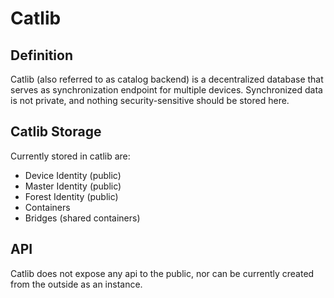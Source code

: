 # Catlib

## Definition

Catlib (also referred to as catalog backend) is a decentralized database that
serves as synchronization endpoint for multiple devices. Synchronized data is
not private, and nothing security-sensitive should be stored here.

## Catlib Storage

Currently stored in catlib are:

* Device Identity (public)
* Master Identity (public)
* Forest Identity (public)
* Containers
* Bridges (shared containers)

## API

Catlib does not expose any api to the public, nor can be currently created from
the outside as an instance.

